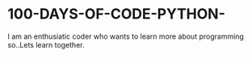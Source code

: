 # 100-DAYS-OF-CODE-PYTHON-
I am an enthusiatic coder who wants to learn more about programming  so..Lets learn together.
